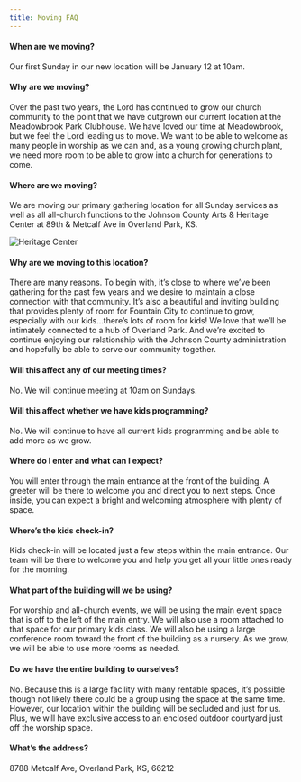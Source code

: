 ```yaml
---
title: Moving FAQ
---
```


#### When are we moving?

Our first Sunday in our new location will be January 12 at 10am. 

#### Why are we moving?

Over the past two years, the Lord has continued to grow our church community to the point that we have outgrown our current location at the Meadowbrook Park Clubhouse. We have loved our time at Meadowbrook, but we feel the Lord leading us to move. We want to be able to welcome as many people in worship as we can and, as a young growing church plant, we need more room to be able to grow into a church for generations to come. 

#### Where are we moving?

We are moving our primary gathering location for all Sunday services as well as all all-church functions to the Johnson County Arts & Heritage Center at 89th & Metcalf Ave in Overland Park, KS. 

![Heritage Center](/images/photos/heritage.png)

#### Why are we moving to this location?

There are many reasons. To begin with, it’s close to where we’ve been gathering for the past few years and we desire to maintain a close connection with that community. It’s also a beautiful and inviting building that provides plenty of room for Fountain City to continue to grow, especially with our kids…there’s lots of room for kids! We love that we’ll be intimately connected to a hub of Overland Park. And we’re excited to continue enjoying our relationship with the Johnson County administration and hopefully be able to serve our community together. 

#### Will this affect any of our meeting times?

No. We will continue meeting at 10am on Sundays. 

#### Will this affect whether we have kids programming?

No. We will continue to have all current kids programming and be able to add more as we grow. 

#### Where do I enter and what can I expect?

You will enter through the main entrance at the front of the building. A greeter will be there to welcome you and direct you to next steps. Once inside, you can expect a bright and welcoming atmosphere with plenty of space. 

#### Where’s the kids check-in?

Kids check-in will be located just a few steps within the main entrance. Our team will be there to welcome you and help you get all your little ones ready for the morning. 

#### What part of the building will we be using?

For worship and all-church events, we will be using the main event space that is off to the left of the main entry. We will also use a room attached to that space for our primary kids class. We will also be using a large conference room toward the front of the building as a nursery. As we grow, we will be able to use more rooms as needed. 


#### Do we have the entire building to ourselves?

No. Because this is a large facility with many rentable spaces, it’s possible though not likely there could be a group using the space at the same time. However, our location within the building will be secluded and just for us. Plus, we will have exclusive access to an enclosed outdoor courtyard just off the worship space. 

#### What’s the address?

8788 Metcalf Ave, Overland Park, KS, 66212
